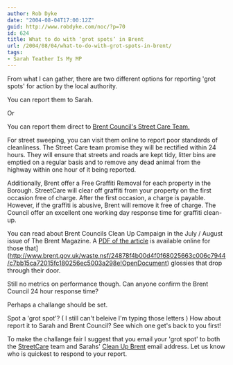 ```yaml
---
author: Rob Dyke
date: "2004-08-04T17:00:12Z"
guid: http://www.robdyke.com/noc/?p=70
id: 624
title: What to do with ‘grot spots’ in Brent
url: /2004/08/04/what-to-do-with-grot-spots-in-brent/
tags:
- Sarah Teather Is My MP
---
```

From what I can gather, there are two different options for reporting 'grot spots' for action by the local authority.

You can report them to Sarah.
  
Or
  
You can report them direct to [Brent Council's Street Care Team.](http://www.brent.gov.uk/streetcare.nsf)

For street sweeping, you can visit them online to report poor standards of cleanliness. The Street Care team promise they will be rectified within 24 hours. They will ensure that streets and roads are kept tidy, litter bins are emptied on a regular basis and to remove any dead animal from the highway within one hour of it being reported.

Additionally, Brent offer a Free Graffiti Removal for each property in the Borough. StreetCare will clear off graffiti from your property on the first occasion free of charge. After the first occasion, a charge is payable. However, if the graffiti is abusive, Brent will remove it free of charge. The Council offer an excellent one working day response time for graffiti clean-up.

You can read about Brent Councils Clean Up Campaign in the July / August issue of The Brent Magazine. A [PDF of the article](http://www.brent.gov.uk/news.nsf/24878f4b00d4f0f68025663c006c7944/f2121e7cba2aae7680256ebe00502f52/$FILE/4598%20TBM35%20p08-09.pdf) is available online for those that](http://www.brent.gov.uk/waste.nsf/24878f4b00d4f0f68025663c006c7944/c7bb15ca72015fc180256ec5003a298e!OpenDocument) glossies that drop through their door.

Still no metrics on performance though. Can anyone confirm the Brent Council 24 hour response time?

Perhaps a challange should be set.

Spot a 'grot spot'? ( I still can't beleive I'm typing those letters ) How about report it to Sarah and Brent Council? See which one get's back to you first!

To make the challange fair I suggest that you email your 'grot spot' to both the [StreetCare](mailto:streetcare@brent.gov.uk) team and Sarahs' [Clean Up Brent](mailto:cleanup@brentlibdems.org.uk) email address. Let us know who is quickest to respond to your report.